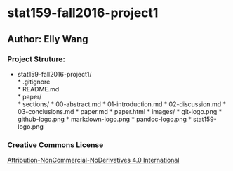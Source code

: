 # stat159-fall2016-project1

## Author: Elly Wang

### Project Struture:

* stat159-fall2016-project1/  
        * .gitignore  
        * README.md  
        * paper/  
                * sections/
                        * 00-abstract.md
                        * 01-introduction.md
                        * 02-discussion.md
                        * 03-conclusions.md
                * paper.md
                * paper.html
        * images/
                * git-logo.png
		* github-logo.png
		* markdown-logo.png
		* pandoc-logo.png
		* stat159-logo.png


### Creative Commons License
[Attribution-NonCommercial-NoDerivatives 4.0 International](https://creativecommons.org/licenses/by-nc-nd/4.0/)

